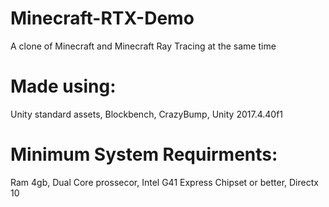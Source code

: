 # Minecraft-RTX-Demo

A clone of Minecraft and Minecraft Ray Tracing at the same time

# Made using:

Unity standard assets,
Blockbench,
CrazyBump,
Unity 2017.4.40f1

# Minimum System Requirments:

Ram 4gb,
Dual Core prossecor,
Intel G41 Express Chipset or better,
Directx 10
